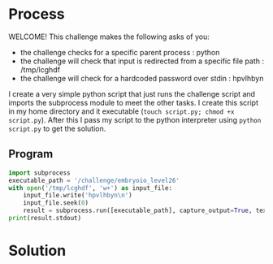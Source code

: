 # Process
WELCOME! This challenge makes the following asks of you:
- the challenge checks for a specific parent process : python
- the challenge will check that input is redirected from a specific file path : /tmp/lcghdf
- the challenge will check for a hardcoded password over stdin : hpvlhbyn
 
I create a very simple python script that just runs the challenge script and imports the subprocess module to meet the other tasks. I create this script in my home directory and it executable (`touch script.py; chmod +x script.py`). After this I pass my script to the python interpreter using `python script.py` to get the solution.

## Program
```python
import subprocess
executable_path = '/challenge/embryoio_level26'
with open('/tmp/lcghdf', 'w+') as input_file:
    input_file.write('hpvlhbyn\n')
    input_file.seek(0)
    result = subprocess.run([executable_path], capture_output=True, text=True, stdin=input_file)
print(result.stdout)
```
# Solution
